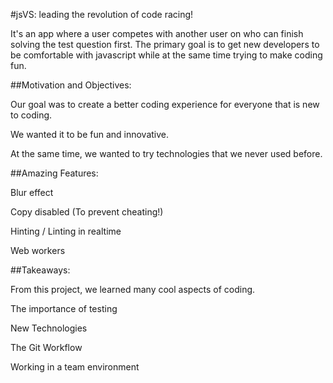 #jsVS: leading the revolution of code racing!

It's an app where a user competes with another user on who can finish solving the test question first. The primary goal is to get new developers to be comfortable with javascript while at the same time trying to make coding fun.

##Motivation and Objectives:

Our goal was to create a better coding experience for everyone that is new to coding.

We wanted it to be fun and innovative.

At the same time, we wanted to try technologies that we never used before.

##Amazing Features:

Blur effect 

Copy disabled (To prevent cheating!)

Hinting / Linting in realtime

Web workers

##Takeaways:

From this project, we learned many cool aspects of coding.

The importance of testing

New Technologies

The Git Workflow

Working in a team environment

